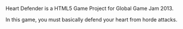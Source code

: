 Heart Defender is a HTML5 Game Project for Global Game Jam 2013.

In this game, you must basically defend your heart from horde attacks.